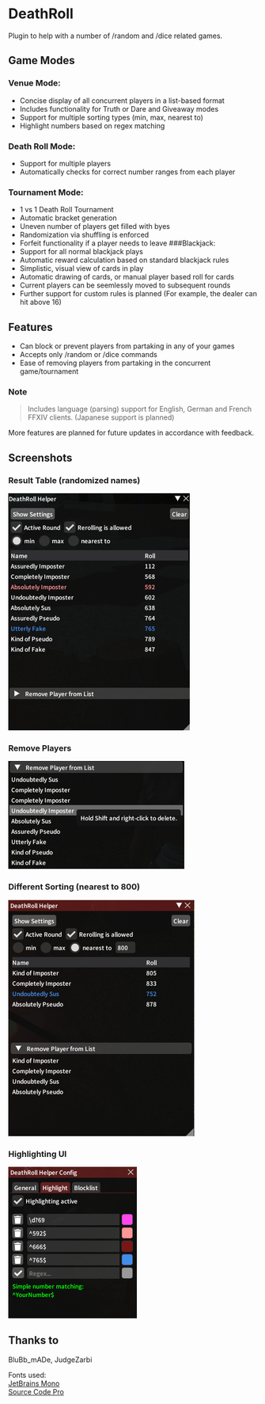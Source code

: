 # DeathRoll

Plugin to help with a number of /random and /dice related games.

## Game Modes
### Venue Mode:
+ Concise display of all concurrent players in a list-based format
+ Includes functionality for Truth or Dare and Giveaway modes
+ Support for multiple sorting types (min, max, nearest to)
+ Highlight numbers based on regex matching
### Death Roll Mode:
+ Support for multiple players
+ Automatically checks for correct number ranges from each player
### Tournament Mode:
+ 1 vs 1 Death Roll Tournament
+ Automatic bracket generation
+ Uneven number of players get filled with byes
+ Randomization via shuffling is enforced
+ Forfeit functionality if a player needs to leave
###Blackjack:
+ Support for all normal blackjack plays
+ Automatic reward calculation based on standard blackjack rules
+ Simplistic, visual view of cards in play
+ Automatic drawing of cards, or manual player based roll for cards
+ Current players can be seemlessly moved to subsequent rounds
+ Further support for custom rules is planned (For example, the dealer can hit above 16)


## Features
+ Can block or prevent players from partaking in any of your games
+ Accepts only /random or /dice commands
+ Ease of removing players from partaking in the concurrent game/tournament
  
### Note
> Includes language (parsing) support for English, German and French FFXIV clients. (Japanese support is planned)  
  
More features are planned for future updates in accordance with feedback.

## Screenshots

### Result Table (randomized names)
![](pics/RollTable.png)

### Remove Players
![](pics/RemovePlayer.png)

### Different Sorting (nearest to 800)
![](pics/NearestTo.png)

### Highlighting UI
![](pics/Highlighting.png)

## Thanks to
BluBb_mADe, JudgeZarbi

Fonts used:  
[JetBrains Mono](https://github.com/JetBrains/JetBrainsMono)  
[Source Code Pro](https://github.com/adobe-fonts/source-code-pro)
